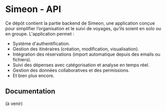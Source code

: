 # Simeon - API

Ce dépôt contient la partie backend de Simeon, une application conçue pour simplifier l’organisation et le suivi de voyages, qu’ils soient en solo ou en groupe. L'application permet :

- Système d'authentification.
- Gestion des itinéraires (création, modification, visualisation).
- Intégration des réservations (import automatique depuis des emails ou fichiers).
- Suivi des dépenses avec catégorisation et analyse en temps réel.
- Gestion des données collaboratives et des permissions.
- Et bien plus encore.

## Documentation
(à venir)
